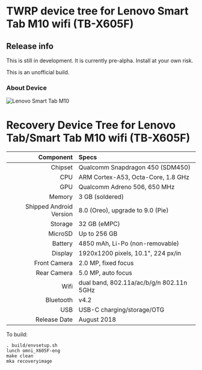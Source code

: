 # TWRP device tree for Lenovo Smart Tab M10 wifi (TB-X605F)

## Release info
This is still in development.  It is currently pre-alpha.  Install at your own risk.

This is an unofficial build.

### About Device

![Lenovo Smart Tab M10](https://static.lenovo.com/ww/campaigns/2019/smarttab/lenovo-smart-tab-gallery-5.jpg "Lenovo Smart Tab M10 (TB-X605F)")

Recovery Device Tree for Lenovo Tab/Smart Tab M10 wifi (TB-X605F)
=================================================================
Component   | Specs
-------:|:-------------------------
Chipset| Qualcomm Snapdragon 450 (SDM450)
CPU | ARM Cortex-A53, Octa-Core, 1.8 GHz
GPU     | Qualcomm Adreno 506, 650 MHz
Memory  | 3 GB (soldered)
Shipped Android Version | 8.0 (Oreo), upgrade to 9.0 (Pie)
Storage | 32 GB (eMPC)
MicroSD | Up to 256 GB
Battery | 4850 mAh, Li-Po (non-removable)
Display | 1920x1200 pixels, 10.1", 224 px/in
Front Camera | 2.0 MP, fixed focus
Rear Camera  | 5.0 MP, auto focus
Wifi | dual band, 802.11a/ac/b/g/n 802.11n 5GHz
Bluetooth | v4.2
USB | USB-C charging/storage/OTG
Release Date | August 2018


To build:

```
. build/envsetup.sh
lunch omni_X605F-eng
make clean 
mka recoveryimage
```
